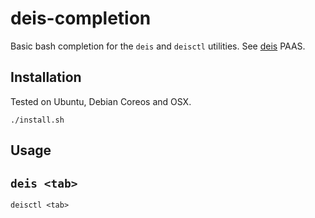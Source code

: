 # deis-completion
Basic bash completion for the `deis` and `deisctl` utilities.  See [deis](deis.io) PAAS.

## Installation

Tested on Ubuntu, Debian Coreos and OSX.

`./install.sh` 

## Usage 

`deis <tab>` 
--
`deisctl <tab>` 
